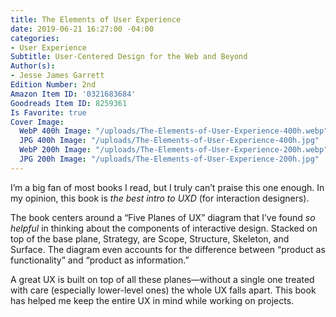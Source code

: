 ```yaml
---
title: The Elements of User Experience
date: 2019-06-21 16:27:00 -04:00
categories:
- User Experience
Subtitle: User-Centered Design for the Web and Beyond
Author(s):
- Jesse James Garrett
Edition Number: 2nd
Amazon Item ID: '0321683684'
Goodreads Item ID: 8259361
Is Favorite: true
Cover Image:
  WebP 400h Image: "/uploads/The-Elements-of-User-Experience-400h.webp"
  JPG 400h Image: "/uploads/The-Elements-of-User-Experience-400h.jpg"
  WebP 200h Image: "/uploads/The-Elements-of-User-Experience-200h.webp"
  JPG 200h Image: "/uploads/The-Elements-of-User-Experience-200h.jpg"
---
```


I’m a big fan of most books I read, but I truly can’t praise this one enough. In my opinion, this book is *the best intro to UXD* (for interaction designers).

The book centers around a “Five Planes of UX” diagram that I’ve found *so helpful* in thinking about the components of interactive design. Stacked on top of the base plane, Strategy, are Scope, Structure, Skeleton, and Surface. The diagram even accounts for the difference between “product as functionality” and “product as information.”

A great UX is built on top of all these planes—without a single one treated with care (especially lower-level ones) the whole UX falls apart. This book has helped me keep the entire UX in mind while working on projects.